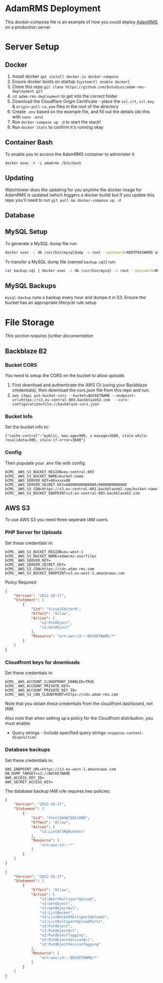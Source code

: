 # AdamRMS Deployment

This docker-compose file is an example of how you could deploy [AdamRMS](https://github.com/bstudios/adam-rms) on a production server

# Server Setup

## Docker

1. Install docker `apt install docker.io docker-compose`
1. Ensure docker boots on startup (`systemctl enable docker`)
1. Clone this repo `git clone https://github.com/bstudios/adam-rms-deployment.git`
1. `cd adam-rms-deployment` to get into the correct folder
1. Download the Cloudflare Origin Certificate - place the `ssl.crt`, `ssl.key` & `origin-pull-ca.pem` files in the root of the directory
1. Create `.env` based on the example file, and fill out the details (do this with `nano .env`)
1. Run `docker-compose up -d` to start the stack!
1. Run `docker stats` to confirm it's running okay

## Container Bash

To enable you to access the AdamRMS container to administer it 

`docker exec -t -i adamrms /bin/bash`

## Updating

Watchtower does the updating for you anytime the docker image for AdamRMS is updated (which triggers a docker build) but if you update this repo you'll need to run `git pull && docker-compose up -d`

## Database

## MySQL Setup

To generate a MySQL dump file run: 

```bash
docker exec -i db /usr/bin/mysqldump -u root --password=ROOTPASSWORD adamrms > backup.sql
```

To transfer a MySQL dump file (named `backup.sql`) run:

```bash
cat backup.sql | docker exec -i db /usr/bin/mysql -u root --password=ROOTPASSWORD adamrms
```

## MySQL Backups

`mysql-backup` runs a backup every hour and dumps it in S3. Ensure the bucket has an appropriate lifecycle rule setup

# File Storage

_This section requires further documentation_

## Backblaze B2

### Bucket CORS 

You need to setup the CORS on the bucket to allow uploads

1. First download and authenticate the AWS Cli (using your Backblaze credentials), then download the cors.json file from this repo and run:
2. `aws s3api put-bucket-cors --bucket=BUCKETNAME --endpoint-url=https://s3.eu-central-003.backblazeb2.com  --cors-configuration=file://backblaze-cors.json`

### Bucket Info

Set the bucket info to:

`{"cache-control":"public, max-age=900, s-maxage=3600, stale-while-revalidate=900, stale-if-error=3600"}`

### Config

Then populate your .env file with config: 

```
bCMS__AWS_S3_BUCKET_REGION=eu-central-003
bCMS__AWS_S3_BUCKET_NAME=bucket-name
bCMS__AWS_SERVER_KEY=00xxxxx00
bCMS__AWS_SERVER_SECRET_KEY=K0000000000000/0000000000000
bCMS__AWS_S3_CDN=https://s3.eu-central-003.backblazeb2.com/bucket-name
bCMS__AWS_S3_BUCKET_ENDPOINT=s3.eu-central-003.backblazeb2.com
```

## AWS S3

To use AWS S3 you need three seperate IAM users.

### PHP Server for Uploads

Set these credentials in:
```
bCMS__AWS_S3_BUCKET_REGION=eu-west-1
bCMS__AWS_S3_BUCKET_NAME=adamrms-userfiles
bCMS__AWS_SERVER_KEY=
bCMS__AWS_SERVER_SECRET_KEY=
bCMS__AWS_S3_CDN=https://cdn.adam-rms.com
bCMS__AWS_S3_BUCKET_ENDPOINT=s3.eu-west-1.amazonaws.com
```

Policy Required

```json
{
    "Version": "2012-10-17",
    "Statement": [
        {
            "Sid": "VisualEditor0",
            "Effect": "Allow",
            "Action": [
                "s3:PutObject",
                "s3:GetObject"
            ],
            "Resource": "arn:aws:s3:::BUCKETNAME/*"
        }
    ]
}
```

### Cloudfront keys for downloads

Set these credentials in:
```
bCMS__AWS_ACCOUNT_CLOUDFRONT_ENABLED=TRUE
bCMS__AWS_ACCOUNT_PRIVATE_KEY=
bCMS__AWS_ACCOUNT_PRIVATE_KEY_ID=
bCMS__AWS_S3_CDN_CLOUDFRONT=https://cdn.adam-rms.com
```

Note that you obtain these credentials from the cloudfront dashboard, not IAM.

Also note that when setting up a policy for the Cloudfront distribution, you must enable: 

- Query strings - Include specified query strings `response-content-disposition`

### Database backups 

Set these credentials in:
```
AWS_ENDPOINT_URL=https://s3.eu-west-1.amazonaws.com
DB_DUMP_TARGET=s3://BUCKETNAME
AWS_ACCESS_KEY_ID=
AWS_SECRET_ACCESS_KEY=
```

The database backup IAM role requires two policies:
```json
{
    "Version": "2012-10-17",
    "Statement": [
        {
            "Sid": "Stmt1584879011000",
            "Effect": "Allow",
            "Action": [
                "s3:ListAllMyBuckets"
            ],
            "Resource": [
                "arn:aws:s3:::*"
            ]
        }
    ]
}
```
```json
{
    "Version": "2012-10-17",
    "Statement": [
        {
            "Effect": "Allow",
            "Action": [
                "s3:AbortMultipartUpload",
                "s3:GetObject",
                "s3:GetObjectAcl",
                "s3:ListBucket",
                "s3:ListBucketMultipartUploads",
                "s3:ListMultipartUploadParts",
                "s3:PutObject",
                "s3:PutObjectAcl",
                "s3:PutObjectTagging",
                "s3:PutObjectVersionAcl",
                "s3:PutObjectVersionTagging"
            ],
            "Resource": [
                "arn:aws:s3:::BUCKETNAME/*"
            ]
        }
    ]
}
```